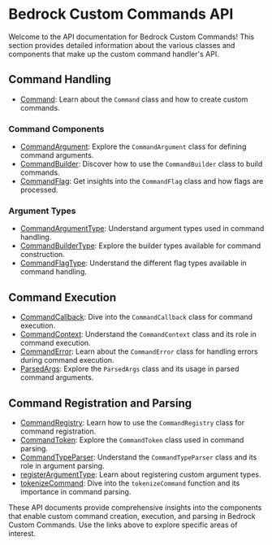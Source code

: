 # Bedrock Custom Commands API

Welcome to the API documentation for Bedrock Custom Commands! This section provides
detailed information about the various classes and components that make up the
custom command handler's API.

## Command Handling

- [Command](Command.md): Learn about the `Command` class and how to create custom
  commands.

### Command Components

- [CommandArgument](CommandArgument.md): Explore the `CommandArgument` class for
  defining command arguments.
- [CommandBuilder](CommandBuilder.md): Discover how to use the `CommandBuilder`
  class to build commands.
- [CommandFlag](CommandFlag.md): Get insights into the `CommandFlag` class and
  how flags are processed.

### Argument Types

- [CommandArgumentType](CommandArgumentType.md): Understand argument types used in
  command handling.
- [CommandBuilderType](CommandBuilderType.md): Explore the builder types available
  for command construction.
- [CommandFlagType](CommandFlagType.md): Understand the different flag types
  available in command handling.

## Command Execution

- [CommandCallback](CommandCallback.md): Dive into the `CommandCallback` class for
  command execution.
- [CommandContext](CommandContext.md): Understand the `CommandContext` class and
  its role in command execution.
- [CommandError](CommandError.md): Learn about the `CommandError` class for handling
  errors during command execution.
- [ParsedArgs](ParsedArgs.md): Explore the `ParsedArgs` class and its usage in
  parsed command arguments.

## Command Registration and Parsing

- [CommandRegistry](CommandRegistry.md): Learn how to use the `CommandRegistry`
  class for command registration.
- [CommandToken](CommandToken.md): Explore the `CommandToken` class used in
  command parsing.
- [CommandTypeParser](CommandTypeParser.md): Understand the `CommandTypeParser`
  class and its role in argument parsing.
- [registerArgumentType](registerArgumentType.md): Learn about registering custom
  argument types.
- [tokenizeCommand](tokenizeCommand.md): Dive into the `tokenizeCommand` function
  and its importance in command parsing.

These API documents provide comprehensive insights into the components that enable
custom command creation, execution, and parsing in Bedrock Custom Commands. Use
the links above to explore specific areas of interest.
